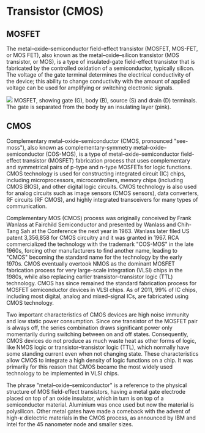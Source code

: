 # Transistor (CMOS)

## MOSFET

The metal–oxide–semiconductor field-effect transistor (MOSFET, MOS-FET, or MOS FET), also known as the metal–oxide–silicon transistor (MOS transistor, or MOS), is a type of insulated-gate field-effect transistor that is fabricated by the controlled oxidation of a semiconductor, typically silicon. The voltage of the gate terminal determines the electrical conductivity of the device; this ability to change conductivity with the amount of applied voltage can be used for amplifying or switching electronic signals.

![](https://img2022.cnblogs.com/blog/2051127/202206/2051127-20220619213515622-24181583.png)
MOSFET, showing gate (G), body (B), source (S) and drain (D) terminals. The gate is separated from the body by an insulating layer (pink).

## CMOS

Complementary metal–oxide–semiconductor (CMOS, pronounced "see-moss"), also known as complementary-symmetry metal–oxide–semiconductor (COS-MOS), is a type of metal–oxide–semiconductor field-effect transistor (MOSFET) fabrication process that uses complementary and symmetrical pairs of p-type and n-type MOSFETs for logic functions. CMOS technology is used for constructing integrated circuit (IC) chips, including microprocessors, microcontrollers, memory chips (including CMOS BIOS), and other digital logic circuits. CMOS technology is also used for analog circuits such as image sensors (CMOS sensors), data converters, RF circuits (RF CMOS), and highly integrated transceivers for many types of communication.

Complementary MOS (CMOS) process was originally conceived by Frank Wanlass at Fairchild Semiconductor and presented by Wanlass and Chih-Tang Sah at the Conference the next year in 1963. Wanlass later filed US patent 3,356,858 for CMOS circuitry and it was granted in 1967. RCA commercialized the technology with the trademark "COS-MOS" in the late 1960s, forcing other manufacturers to find another name, leading to "CMOS" becoming the standard name for the technology by the early 1970s. CMOS eventually overtook NMOS as the dominant MOSFET fabrication process for very large-scale integration (VLSI) chips in the 1980s, while also replacing earlier transistor–transistor logic (TTL) technology. CMOS has since remained the standard fabrication process for MOSFET semiconductor devices in VLSI chips. As of 2011, 99% of IC chips, including most digital, analog and mixed-signal ICs, are fabricated using CMOS technology.

Two important characteristics of CMOS devices are high noise immunity and low static power consumption. Since one transistor of the MOSFET pair is always off, the series combination draws significant power only momentarily during switching between on and off states. Consequently, CMOS devices do not produce as much waste heat as other forms of logic, like NMOS logic or transistor–transistor logic (TTL), which normally have some standing current even when not changing state. These characteristics allow CMOS to integrate a high density of logic functions on a chip. It was primarily for this reason that CMOS became the most widely used technology to be implemented in VLSI chips.

The phrase "metal–oxide–semiconductor" is a reference to the physical structure of MOS field-effect transistors, having a metal gate electrode placed on top of an oxide insulator, which in turn is on top of a semiconductor material. Aluminium was once used but now the material is polysilicon. Other metal gates have made a comeback with the advent of high-κ dielectric materials in the CMOS process, as announced by IBM and Intel for the 45 nanometer node and smaller sizes.